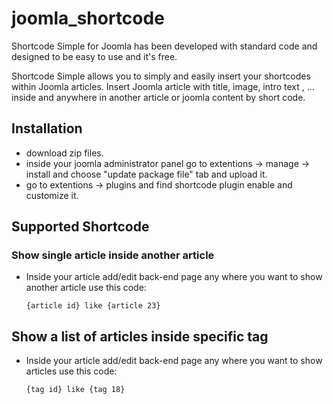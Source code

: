 # joomla_shortcode
Shortcode Simple for Joomla has been developed with standard code and designed to be easy to use and it's free.

Shortcode Simple allows you to simply and easily insert your shortcodes within Joomla articles.
Insert Joomla article with title, image, intro text , ... inside and anywhere in another article or joomla content by short code.

## Installation
- download zip files.
- inside your joomla administrator panel go to extentions -> manage -> install and choose "update package file" tab and upload it.
- go to extentions -> plugins and find shortcode plugin enable and customize it.

## Supported Shortcode

### Show single article inside another article

- Inside your article add/edit back-end page any where you want to show another article use this code:

  ``{article id} like {article 23}``
  
## Show a list of articles inside specific tag

- Inside your article add/edit back-end page any where you want to show articles use this code:

  ``{tag id} like {tag 18}``
  
